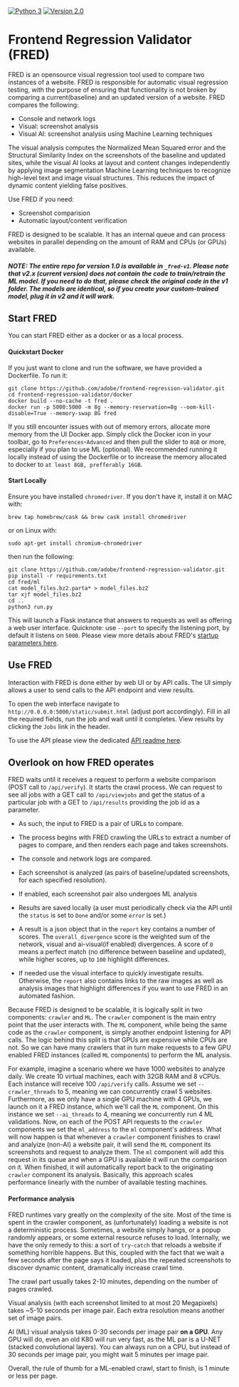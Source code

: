 [![Python 3](https://img.shields.io/badge/python-3-blue.svg)](https://www.python.org/downloads/)
[![Version 2.0](https://img.shields.io/badge/version-2.0-red.svg)]()

# Frontend Regression Validator (FRED)

FRED is an opensource visual regression tool used to compare two instances of a website. 
FRED is responsible for automatic visual regression testing, with the purpose of ensuring that functionality is not broken by comparing a current(baseline) and an updated version of a website. 
FRED compares the following:
* Console and network logs
* Visual: screenshot analysis
* Visual AI: screenshot analysis using Machine Learning techniques
   
The visual analysis computes the Normalized Mean Squared error and the Structural Similarity Index on the screenshots of the baseline and updated sites, while the visual AI looks at layout and content changes independently by applying image segmentation Machine Learning techniques to recognize high-level text and image visual structures. This reduces the impact of dynamic content yielding false positives.

Use FRED if you need:
* Screenshot comparision
* Automatic layout/content verification

FRED is designed to be scalable. It has an internal queue and can process websites in parallel depending on the amount of RAM and CPUs (or GPUs) available.

##### NOTE: The entire repo for version 1.0 is available in ``_fred-v1``. Please note that v2.x (current version) does not contain the code to train/retrain the ML model. If you need to do that, please check the original code in the v1 folder. The models are identical, so if you create your custom-trained model, plug it in v2 and it will work.  

## Start FRED

You can start FRED either as a docker or as a local process. 

#### Quickstart Docker
If you just want to clone and run the software, we have provided a Dockerfile. To run it:

```shell script
git clone https://github.com/adobe/frontend-regression-validator.git
cd frontend-regression-validator/docker
docker build --no-cache -t fred .
docker run -p 5000:5000 -m 8g --memory-reservation=8g --oom-kill-disable=True --memory-swap 8G fred
```

If you still encounter issues with out of memory errors, allocate more memory from the UI Docker app. Simply click the Docker icon in your toolbar, go to `Preferences`-`Advanced` and then pull the slider to `8GB` or more, especially if you plan to use ML (optional).
We recommended running it locally instead of using the Dockerfile or to increase the memory allocated to docker to `at least 8GB, prefferably 16GB`.

#### Start Locally

Ensure you have installed `chromedriver`. If you don't have it, install it on MAC with:
```
brew tap homebrew/cask && brew cask install chromedriver
```
or on Linux with:
```
sudo apt-get install chromium-chromedriver
```
then run the following:
```
git clone https://github.com/adobe/frontend-regression-validator.git
pip install -r requirements.txt
cd fred/ml
cat model_files.bz2.parta* > model_files.bz2
tar xjf model_files.bz2
cd ..
python3 run.py
```

This will launch a Flask instance that answers to requests as well as offering a web user interface. Quicknote: use ``--port`` to specify the listening port, by default it listens on ``5000``. Please view more details about FRED's [startup parameters here](DETAILS.md#fred-startup-settings).

## Use FRED
Interaction with FRED is done either by web UI or by API calls. The UI simply allows a user to send calls to the API endpoint and view results.

To open the web interface navigate to ``http://0.0.0.0:5000/static/submit.html`` (adjust port accordingly). Fill in all the required fields, run the job and wait until it completes. View results by clicking the ``Jobs`` link in the header.

To use the API please view the dedicated [API readme here](DETAILS.md#fred-api).

## Overlook on how FRED operates

FRED waits until it receives a request to perform a website comparison (POST call to ``/api/verify``). It starts the crawl process. We can request to see all jobs with a GET call to ``/api/viewjobs`` and get the status of a particular job with a GET to ``/api/results`` providing the job id as a parameter.

* As such, the input to FRED is a pair of URLs to compare. 

* The process begins with FRED crawling the URLs to extract a number of pages to compare, and then renders each page and takes screenshots. 

* The console and network logs are compared.

* Each screenshot is analyzed (as pairs of baseline/updated screenshots, for each specified resolution).

* If enabled, each screenshot pair also undergoes ML analysis

* Results are saved locally (a user must periodically check via the API until the ``status`` is set to ``Done`` and/or some ``error`` is set.)

* A result is a json object that in the ``report`` key contains a number of scores. The ``overall_divergence`` score is the weighted sum of the network, visual and ai-visual(if enabled) divergences. A score of ``0`` means a perfect match (no difference between baseline and updated), while higher scores, up to ``100`` highlight differences.

* If needed use the visual interface to quickly investigate results. Otherwise, the ``report`` also contains links to the raw images as well as analysis images that highlight differences if you want to use FRED in an automated fashion.

Because FRED is designed to be scalable, it is logically split in two components: ``crawler`` and ``ML``. The ``crawler`` component is the main entry point that the user interacts with. The ``ML`` component, while being the same code as the ``crawler`` component, is simply another endpoint listening for API calls. The logic behind this split is that GPUs are expensive while CPUs are not. So we can have many crawlers that in turn make requests to a few GPU enabled FRED instances (called ``ML`` components) to perform the ML analysis. 

For example, imagine a scenario where we have 1000 websites to analyze daily. We create 10 virtual machines, each with 32GB RAM and 8 vCPUs. Each instance will receive 100 ``/api/verify`` calls. Assume we set ``--crawler_threads`` to 5, meaning we can concurrently crawl 5 websites. Furthermore, as we only have a single GPU machine with 4 GPUs, we launch on it a FRED instance, which we'll call the ``ML`` component. On this instance we set ``--ai_threads`` to 4, meaning we concurrently run 4 ML validations. Now, on each of the POST API requests to the ``crawler`` components we set the ``ml_address`` to the ``ml`` component's address. What will now happen is that whenever a ``crawler`` component finishes to crawl and analyize (non-AI) a website pair, it will send the ``ML`` component its screenshots and request to analyze them. The ``ml`` component will add this request in its queue and when a GPU is available it will run the comparison on it. When finished, it will automatically report back to the originating ``crawler`` component its analysis. Basically, this approach scales performance linearly with the number of available testing machines. 

#### Performance analysis

FRED runtimes vary greatly on the complexity of the site. Most of the time is spent in the crawler component, as (unfortunately) loading a website is not a deterministic process. Sometimes, a website simply hangs, or a popup randomly appears, or some external resource refuses to load. Internally, we have the only remedy to this: a sort of ``try-catch`` that reloads a website if something horrible happens. But this, coupled with the fact that we wait a few seconds after the page says it loaded, plus the repeated screenshots to discover dynamic content, dramatically increase crawl time.

The crawl part usually takes 2-10 minutes, depending on the number of pages crawled.

Visual analysis (with each screenshot limited to at most 20 Megapixels) takes ~5-10 seconds per image pair. Each extra resolution means another set of image pairs.

AI (ML) visual analysis takes 0-30 seconds per image pair **on a GPU**. Any GPU will do, even an old K80 will run very fast, as the ML par is a U-NET (stacked convolutional layers). You can always run on a CPU, but instead of 30 seconds per image pair, you might wait 5 minutes per image pair. 

Overall, the rule of thumb for a ML-enabled crawl, start to finish, is 1 minute or less per page.  
